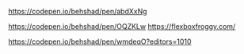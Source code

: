 https://codepen.io/behshad/pen/abdXxNg

https://codepen.io/behshad/pen/OQZKLw
https://flexboxfroggy.com/

https://codepen.io/behshad/pen/wmdeqO?editors=1010